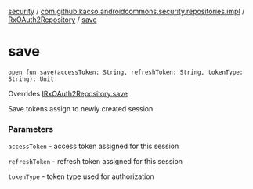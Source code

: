 [security](../../index.md) / [com.github.kacso.androidcommons.security.repositories.impl](../index.md) / [RxOAuth2Repository](index.md) / [save](.)

# save

`open fun save(accessToken: String, refreshToken: String, tokenType: String): Unit`

Overrides [IRxOAuth2Repository.save](../../com.github.kacso.androidcommons.security.repositories/-i-rx-o-auth2-repository/save.md)

Save tokens assign to newly created session

### Parameters

`accessToken` - access token assigned for this session

`refreshToken` - refresh token assigned for this session

`tokenType` - token type used for authorization